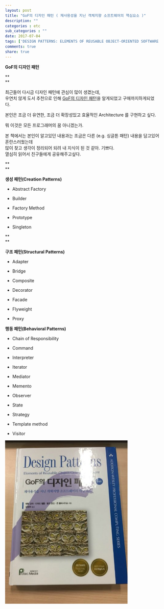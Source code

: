 ```yaml
---
layout: post
title: "GoF의 디자인 패턴 ( 재사용성을 지닌 객체지향 소프트웨어의 핵심요소 )"
description: ""
categories : etc
sub_categories : ""
date: 2017-07-04
tags: ['DESIGN PATTERNS: ELEMENTS OF REUSABLE OBJECT-ORIENTED SOFTWARE']
comments: true
share: true
---
```


**GoF의 디자인 패턴**

**  
**

최근들어 다시금 디자인 패턴에 관심이 많이 생겼는데,  
우연치 않게 도서 추천으로 인해 [GoF의 디자인
패턴](http://www.yes24.com/24/goods/17525598?scode=032&OzSrank=1)을 알게되었고
구매까지하게되었다.

  

본인은 조금 더 유연한, 조금 더 확장성있고 효율적인 Architecture 를 구현하고 싶다.

뭐 이것은 모든 프로그래머의 꿈 아니겠는가.

  
본 책에서는 본인이 알고있던 내용과는 조금은 다른 (e.g. 싱글톤 패턴) 내용을 담고있어 혼란스러웠는데  
많이 찾고 생각이 정리되어 되려 내 지식이 된 것 같아. 기쁘다.  
열심히 읽어서 친구들에게 공유해주고싶다.

**  
**

**생성 패턴(Creation Patterns)**

  * Abstract Factory

  * Builder

  * Factory Method

  * Prototype

  * Singleton 

**  
**

**구조 패턴(Structural Patterns)**

  * Adapter

  * Bridge

  * Composite

  * Decorator

  * Facade

  * Flyweight

  * Proxy

**행동 패턴(Behavioral Patterns)**

  * Chain of Responsibility

  * Command

  * Interpreter

  * Iterator

  * Mediator

  * Memento

  * Observer

  * State

  * Strategy

  * Template method

  * Visitor

  

  

![](/assets/images/posts/773/2729833A595B687229A01C.JPEG)

  

